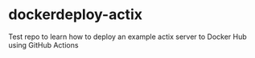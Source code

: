 # dockerdeploy-actix
Test repo to learn how to deploy an example actix server to Docker Hub using GitHub Actions
